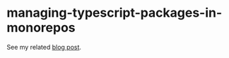 # managing-typescript-packages-in-monorepos

See my related [blog post](articles/typescript-monorepos).
